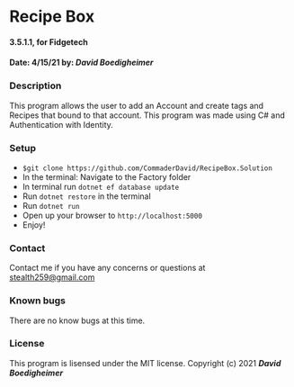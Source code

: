 # Recipe Box
#### 3.5.1.1, for Fidgetech
#### Date: 4/15/21  by: _**David Boedigheimer**_
### Description
This program allows the user to add an Account and create tags and Recipes that bound to that account. This program was made using C# and Authentication with Identity.
### Setup
* `$git clone https://github.com/CommaderDavid/RecipeBox.Solution`
* In the terminal: Navigate to the Factory folder
* In terminal run `dotnet ef database update`
* Run `dotnet restore` in the terminal
* Run `dotnet run`
* Open up your browser to `http://localhost:5000`
* Enjoy!
### Contact
Contact me if you have any concerns or questions at stealth259@gmail.com
### Known bugs
There are no know bugs at this time.
### License
This program is lisensed under the MIT license.
Copyright (c) 2021 _**David Boedigheimer**_